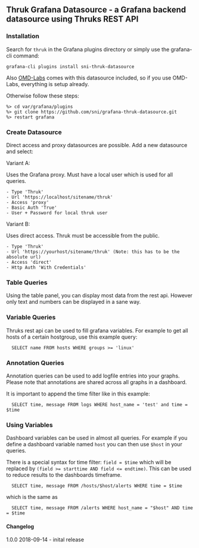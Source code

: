 ## Thruk Grafana Datasource - a Grafana backend datasource using Thruks REST API

### Installation

Search for `thruk` in the Grafana plugins directory or simply use the grafana-cli command:

    grafana-cli plugins install sni-thruk-datasource

Also [OMD-Labs](https://labs.consol.de/omd/) comes with this datasource included, so if
you use OMD-Labs, everything is setup already.

Otherwise follow these steps:

    %> cd var/grafana/plugins
    %> git clone https://github.com/sni/grafana-thruk-datasource.git
    %> restart grafana


### Create Datasource

Direct access and proxy datasources are possible.
Add a new datasource and select:

Variant A:

Uses the Grafana proxy. Must have a local user which is used for all queries.

    - Type 'Thruk'
    - Url 'https://localhost/sitename/thruk'
    - Access 'proxy'
    - Basic Auth 'True'
    - User + Password for local thruk user


Variant B:

Uses direct access. Thruk must be accessible from the public.

    - Type 'Thruk'
    - Url 'https://yourhost/sitename/thruk' (Note: this has to be the absolute url)
    - Access 'direct'
    - Http Auth 'With Credentials'

### Table Queries

Using the table panel, you can display most data from the rest api. However
only text and numbers can be displayed in a sane way.

### Variable Queries

Thruks rest api can be used to fill grafana variables. For example to get all
hosts of a certain hostgroup, use this example query:

```
  SELECT name FROM hosts WHERE groups >= 'linux'
```

### Annotation Queries

Annotation queries can be used to add logfile entries into your graphs.
Please note that annotations are shared across all graphs in a dashboard.

It is important to append the time filter like in this example:

```
  SELECT time, message FROM logs WHERE host_name = 'test' and time = $time
```

### Using Variables

Dashboard variables can be used in almost all queries. For example if you
define a dashboard variable named `host` you can then use `$host` in your
queries.

There is a special syntax for time filter: `field = $time` which will be
replaced by `(field >= starttime AND field <= endtime)`. This can be used to
reduce results to the dashboards timeframe.

```
  SELECT time, message FROM /hosts/$host/alerts WHERE time = $time
```

which is the same as

```
  SELECT time, message FROM /alerts WHERE host_name = "$host" AND time = $time
```


#### Changelog

1.0.0  2018-09-14
    - inital release

